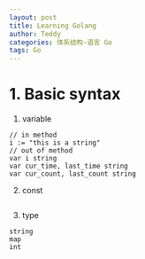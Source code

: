 ```yaml
---
layout: post
title: Learning Golang
author: Teddy
categories: 体系结构-语言 Go
tags: Go
---
```


# 1. Basic syntax

1. variable
```golang
// in method
i := "this is a string"
// out of method
var i string
var cur_time, last_time string
var cur_count, last_count string
```

2. const
```

```

3. type
```
string
map
int
```
